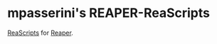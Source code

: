 # mpasserini's REAPER-ReaScripts

[ReaScripts](https://www.reaper.fm/sdk/reascript/reascript.php) for [Reaper](https://www.reaper.fm/). 

